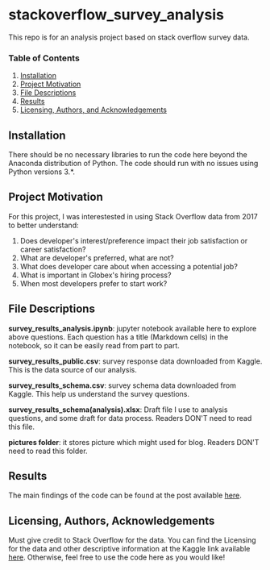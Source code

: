 # stackoverflow_survey_analysis
This repo is for an analysis project based on stack overflow survey data.

### Table of Contents

1. [Installation](#installation)
2. [Project Motivation](#motivation)
3. [File Descriptions](#files)
4. [Results](#results)
5. [Licensing, Authors, and Acknowledgements](#licensing)

## Installation <a name="installation"></a>

There should be no necessary libraries to run the code here beyond the Anaconda distribution of Python.  The code should run with no issues using Python versions 3.*.

## Project Motivation<a name="motivation"></a>

For this project, I was interestested in using Stack Overflow data from 2017 to better understand:

1. Does developer's interest/preference impact their job satisfaction or career satisfaction?
2. What are developer's preferred, what are not?
3. What does developer care about when accessing a potential job?
4. What is important in Globex's hiring process?
5. When most developers prefer to start work?


## File Descriptions <a name="files"></a>

**survey_results_analysis.ipynb**: jupyter notebook available here to explore above questions. Each question has a title (Markdown cells) in the notebook, so it can be easily read from part to part.  

**survey_results_public.csv**: survey response data downloaded from Kaggle. This is the data source of our analysis.

**survey_results_schema.csv**: survey schema data downloaded from Kaggle. This help us understand the survey questions. 

**survey_results_schema(analysis).xlsx**: Draft file I use to analysis questions, and some draft for data process. Readers DON'T need to read this file.

**pictures folder**: it stores picture which might used for blog. Readers DON'T need to read this folder.


## Results<a name="results"></a>

The main findings of the code can be found at the post available [here](https://medium.com/@lsaicex/what-does-developer-really-care-about-e25d53387a5c).

## Licensing, Authors, Acknowledgements<a name="licensing"></a>

Must give credit to Stack Overflow for the data.  You can find the Licensing for the data and other descriptive information at the Kaggle link available [here](https://www.kaggle.com/stackoverflow/so-survey-2017/data).  Otherwise, feel free to use the code here as you would like! 

